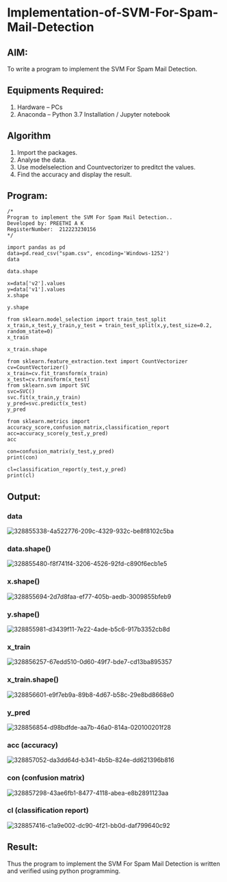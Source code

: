 # Implementation-of-SVM-For-Spam-Mail-Detection

## AIM:
To write a program to implement the SVM For Spam Mail Detection.

## Equipments Required:
1. Hardware – PCs
2. Anaconda – Python 3.7 Installation / Jupyter notebook

## Algorithm
1. Import the packages.
2. Analyse the data.
3. Use modelselection and Countvectorizer to preditct the values.
4. Find the accuracy and display the result.
 

## Program:
```
/*
Program to implement the SVM For Spam Mail Detection..
Developed by: PREETHI A K
RegisterNumber:  212223230156
*/

import pandas as pd
data=pd.read_csv("spam.csv", encoding='Windows-1252')
data

data.shape

x=data['v2'].values
y=data['v1'].values
x.shape

y.shape

from sklearn.model_selection import train_test_split
x_train,x_test,y_train,y_test = train_test_split(x,y,test_size=0.2, random_state=0)
x_train

x_train.shape

from sklearn.feature_extraction.text import CountVectorizer
cv=CountVectorizer()
x_train=cv.fit_transform(x_train)
x_test=cv.transform(x_test)
from sklearn.svm import SVC
svc=SVC()
svc.fit(x_train,y_train)
y_pred=svc.predict(x_test)
y_pred

from sklearn.metrics import accuracy_score,confusion_matrix,classification_report
acc=accuracy_score(y_test,y_pred)
acc

con=confusion_matrix(y_test,y_pred)
print(con)

cl=classification_report(y_test,y_pred)
print(cl)
```


## Output:
### data
![328855338-4a522776-209c-4329-932c-be8f8102c5ba](https://github.com/HIRU-VIRU/Implementation-of-SVM-For-Spam-Mail-Detection/assets/145972122/5d1f74f3-8c4b-4fa4-b393-1b43b1c65733)

### data.shape()
![328855480-f8f741f4-3206-4526-92fd-c890f6ecb1e5](https://github.com/HIRU-VIRU/Implementation-of-SVM-For-Spam-Mail-Detection/assets/145972122/db7053c4-c364-44e3-a600-60906ff539e9)

### x.shape()
![328855694-2d7d8faa-ef77-405b-aedb-3009855bfeb9](https://github.com/HIRU-VIRU/Implementation-of-SVM-For-Spam-Mail-Detection/assets/145972122/90ac9c48-2d53-4143-91ee-9c5876c2e1e0)

### y.shape()  
![328855981-d3439f11-7e22-4ade-b5c6-917b3352cb8d](https://github.com/HIRU-VIRU/Implementation-of-SVM-For-Spam-Mail-Detection/assets/145972122/f653ba87-2754-4838-9126-6a1c045e7d88)


### x_train
![328856257-67edd510-0d60-49f7-bde7-cd13ba895357](https://github.com/HIRU-VIRU/Implementation-of-SVM-For-Spam-Mail-Detection/assets/145972122/5f30d732-9234-40b3-b80f-a36db89825fb)


### x_train.shape()
![328856601-e9f7eb9a-89b8-4d67-b58c-29e8bd8668e0](https://github.com/HIRU-VIRU/Implementation-of-SVM-For-Spam-Mail-Detection/assets/145972122/41dcdbf5-b54d-4c65-b0b9-177f2bb5ad59)

### y_pred
![328856854-d98bdfde-aa7b-46a0-814a-020100201f28](https://github.com/HIRU-VIRU/Implementation-of-SVM-For-Spam-Mail-Detection/assets/145972122/c990414a-5280-4964-8eeb-5d0ffaead7a9)


### acc (accuracy)
![328857052-da3dd64d-b341-4b5b-824e-dd621396b816](https://github.com/HIRU-VIRU/Implementation-of-SVM-For-Spam-Mail-Detection/assets/145972122/d1d69362-7f5b-4249-a95b-e9f5e894a917)

### con (confusion matrix)
![328857298-43ae6fb1-8477-4118-abea-e8b2891123aa](https://github.com/HIRU-VIRU/Implementation-of-SVM-For-Spam-Mail-Detection/assets/145972122/98ae0d93-d355-43f3-b59a-52bb58e13d5e)

### cl (classification report)
![328857416-c1a9e002-dc90-4f21-bb0d-daf799640c92](https://github.com/HIRU-VIRU/Implementation-of-SVM-For-Spam-Mail-Detection/assets/145972122/3f61b52d-1468-48d1-bbb5-291896323919)









## Result:
Thus the program to implement the SVM For Spam Mail Detection is written and verified using python programming.
